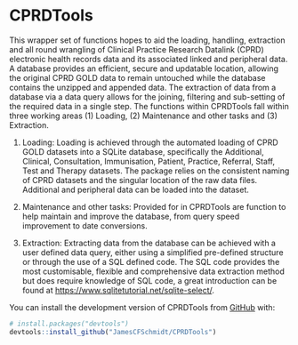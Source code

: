 
<!-- README.md is generated from README.Rmd. Please edit that file -->

# CPRDTools

<!-- badges: start -->
<!-- badges: end -->

This wrapper set of functions hopes to aid the loading, handling,
extraction and all round wrangling of Clinical Practice Research
Datalink (CPRD) electronic health records data and its associated linked
and peripheral data. A database provides an efficient, secure and
updatable location, allowing the original CPRD GOLD data to remain
untouched while the database contains the unzipped and appended data.
The extraction of data from a database via a data query allows for the
joining, filtering and sub-setting of the required data in a single
step. The functions within CPRDTools fall within three working areas (1)
Loading, (2) Maintenance and other tasks and (3) Extraction.

1)  Loading: Loading is achieved through the automated loading of CPRD
    GOLD datasets into a SQLite database, specifically the Additional,
    Clinical, Consultation, Immunisation, Patient, Practice, Referral,
    Staff, Test and Therapy datasets. The package relies on the
    consistent naming of CPRD datasets and the singular location of the
    raw data files. Additional and peripheral data can be loaded into
    the dataset.

2)  Maintenance and other tasks: Provided for in CPRDTools are function
    to help maintain and improve the database, from query speed
    improvement to date conversions.

3)  Extraction: Extracting data from the database can be achieved with a
    user defined data query, either using a simplified pre-defined
    structure or through the use of a SQL defined code. The SQL code
    provides the most customisable, flexible and comprehensive data
    extraction method but does require knowledge of SQL code, a great
    introduction can be found at
    <https://www.sqlitetutorial.net/sqlite-select/>.

You can install the development version of CPRDTools from
[GitHub](https://github.com/) with:

``` r
# install.packages("devtools")
devtools::install_github("JamesCFSchmidt/CPRDTools")
```
